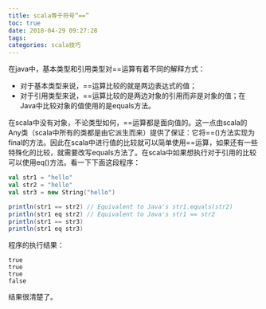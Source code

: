 ```yaml
---
title: scala等于符号“==”
toc: true
date: 2018-04-29 09:27:28
tags:
categories: scala技巧
---
```



在java中，基本类型和引用类型对==运算有着不同的解释方式：

* 对于基本类型来说，==运算比较的就是两边表达式的值；
* 对于引用类型来说，==运算比较的是两边对象的引用而非是对象的值；在Java中比较对象的值使用的是equals方法。

在scala中没有对象，不论类型如何，==运算都是面向值的。这一点由scala的Any类（scala中所有的类都是由它派生而来）提供了保证：它将==()方法实现为final的方法。因此在scala中进行值的比较就可以简单使用==运算，如果还有一些特殊化的比较，就需要改写equals方法了。在scala中如果想执行对于引用的比较可以使用eq()方法。看一下下面这段程序：

```scala
val str1 = "hello"
val str2 = "hello"
val str3 = new String("hello")

println(str1 == str2) // Equivalent to Java's str1.equals(str2)
println(str1 eq str2) // Equivalent to Java's str1 == str2
println(str1 == str3)
println(str1 eq str3)
```

程序的执行结果：

```text
true
true
true
false
```

结果很清楚了。
